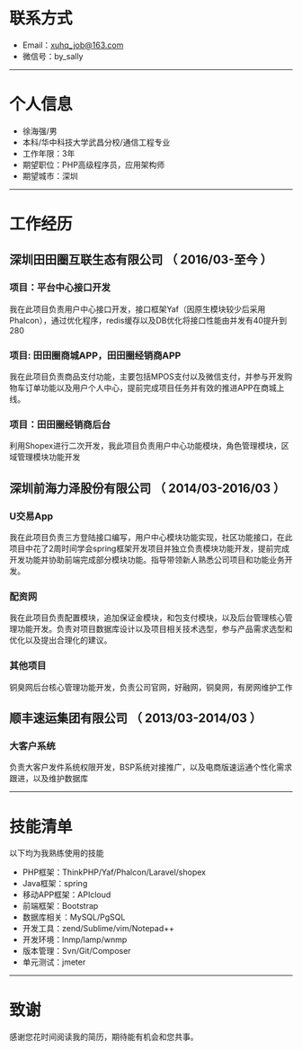 
# 联系方式

- Email：xuhq_job@163.com 
- 微信号：by_sally

---

# 个人信息

 - 徐海强/男
 - 本科/华中科技大学武昌分校/通信工程专业 
 - 工作年限：3年
 - 期望职位：PHP高级程序员，应用架构师
 - 期望城市：深圳
 
---
# 工作经历

## 深圳田田圈互联生态有限公司 （ 2016/03-至今 ）

### 项目：平台中心接口开发 
我在此项目负责用户中心接口开发，接口框架Yaf（因原生模块较少后采用Phalcon），通过优化程序，redis缓存以及DB优化将接口性能由并发有40提升到280


### 项目: 田田圈商城APP，田田圈经销商APP
我在此项目负责商品支付功能，主要包括MPOS支付以及微信支付，并参与开发购物车订单功能以及用户个人中心，提前完成项目任务并有效的推进APP在商城上线。


### 项目：田田圈经销商后台
利用Shopex进行二次开发，我此项目负责用户中心功能模块，角色管理模块，区域管理模块功能开发
 
## 深圳前海力泽股份有限公司 （ 2014/03-2016/03 ）

### U交易App 
我在此项目负责三方登陆接口编写，用户中心模块功能实现，社区功能接口，在此项目中花了2周时间学会spring框架开发项目并独立负责模块功能开发，提前完成开发功能并协助前端完成部分模块功能。指导带领新人熟悉公司项目和功能业务开发。

### 配资网
我在此项目负责配置模块，追加保证金模块，和包支付模块，以及后台管理核心管理功能开发。负责对项目数据库设计以及项目相关技术选型，参与产品需求选型和优化以及提出合理化的建议。


### 其他项目
铜臭网后台核心管理功能开发，负责公司官网，好融网，铜臭网，有房网维护工作
 
## 顺丰速运集团有限公司 （ 2013/03-2014/03 ）

### 大客户系统 
负责大客户发件系统权限开发，BSP系统对接推广，以及电商版速运通个性化需求跟进，以及维护数据库

---

# 技能清单

以下均为我熟练使用的技能


- PHP框架：ThinkPHP/Yaf/Phalcon/Laravel/shopex
- Java框架：spring
- 移动APP框架：APIcloud
- 前端框架：Bootstrap
- 数据库相关：MySQL/PgSQL
- 开发工具：zend/Sublime/vim/Notepad++
- 开发环境：lnmp/lamp/wnmp
- 版本管理：Svn/Git/Composer
- 单元测试：jmeter




---

# 致谢
感谢您花时间阅读我的简历，期待能有机会和您共事。
